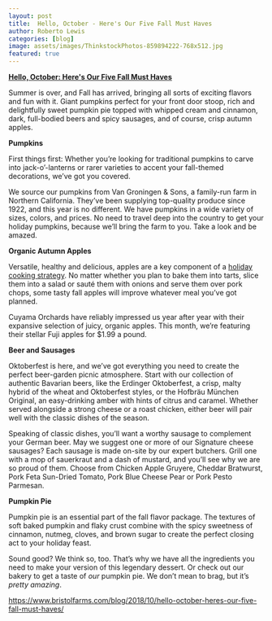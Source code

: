 ```yaml
---
layout: post
title:  Hello, October - Here's Our Five Fall Must Haves
author: Roberto Lewis
categories: [blog]
image: assets/images/ThinkstockPhotos-859894222-768x512.jpg
featured: true
---
```


[**Hello, October: Here's Our Five Fall Must Haves**][id]

Summer is over, and Fall has arrived, bringing all sorts of exciting flavors and fun with it. Giant pumpkins perfect for your front door stoop, rich and delightfully sweet pumpkin pie topped with whipped cream and cinnamon, dark, full-bodied beers and spicy sausages, and of course, crisp autumn apples.

**Pumpkins**

First things first: Whether you’re looking for traditional pumpkins to carve into jack-o’-lanterns or rarer varieties to accent your fall-themed decorations, we’ve got you covered.

We source our pumpkins from Van Groningen & Sons, a family-run farm in Northern California. They’ve been supplying top-quality produce since 1922, and this year is no different. We have pumpkins in a wide variety of sizes, colors, and prices. No need to travel deep into the country to get your holiday pumpkins, because we’ll bring the farm to you. Take a look and be amazed. 

**Organic Autumn Apples**

Versatile, healthy and delicious, apples are a key component of a [holiday cooking strategy](https://www.foodnetwork.com/recipes/photos/healthy-fall-apple-recipes). No matter whether you plan to bake them into tarts, slice them into a salad or sauté them with onions and serve them over pork chops, some tasty fall apples will improve whatever meal you’ve got planned.

Cuyama Orchards have reliably impressed us year after year with their expansive selection of juicy, organic apples. This month, we’re featuring their stellar Fuji apples for $1.99 a pound. 

**Beer and Sausages**

Oktoberfest is here, and we’ve got everything you need to create the perfect beer-garden picnic atmosphere. Start with our collection of authentic Bavarian beers, like the Erdinger Oktoberfest, a crisp, malty hybrid of the wheat and Oktoberfest styles, or the Hofbräu München Original, an easy-drinking amber with hints of citrus and caramel. Whether served alongside a strong cheese or a roast chicken, either beer will pair well with the classic dishes of the season.  

Speaking of classic dishes, you’ll want a worthy sausage to complement your German beer. May we suggest one or more of our Signature cheese sausages? Each sausage is made on-site by our expert butchers. Grill one with a mop of sauerkraut and a dash of mustard, and you’ll see why we are so proud of them. Choose from Chicken Apple Gruyere, Cheddar Bratwurst, Pork Feta Sun-Dried Tomato, Pork Blue Cheese Pear or Pork Pesto Parmesan.

**Pumpkin Pie**

Pumpkin pie is an essential part of the fall flavor package. The textures of soft baked pumpkin and flaky crust combine with the spicy sweetness of cinnamon, nutmeg, cloves, and brown sugar to create the perfect closing act to your holiday feast.

Sound good? We think so, too. That’s why we have all the ingredients you need to make your version of this legendary dessert. Or check out our bakery to get a taste of *our* pumpkin pie. We don’t mean to brag, but it’s *pretty* *amazing*.

https://www.bristolfarms.com/blog/2018/10/hello-october-heres-our-five-fall-must-haves/

[id]: https://www.bristolfarms.com/blog/2018/10/hello-october-heres-our-five-fall-must-haves/
